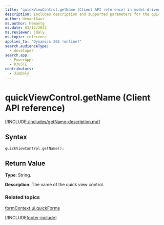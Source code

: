```yaml
---
title: "quickViewControl.getName (Client API reference) in model-driven apps| MicrosoftDocs"
description: Includes description and supported parameters for the quickViewControl.getName method.
author: HemantGaur
ms.author: hemantg
ms.date: 03/12/2022
ms.reviewer: jdaly
ms.topic: reference
applies_to: "Dynamics 365 (online)"
search.audienceType: 
  - developer
search.app: 
  - PowerApps
  - D365CE
contributors:
  - JimDaly
---
```

# quickViewControl.getName (Client API reference)



[!INCLUDE[./includes/getName-description.md](./includes/getName-description.md)]

## Syntax

`quickViewControl.getName();`

## Return Value

**Type**: String.

**Description**: The name of the quick view control. 

### Related topics

[formContext.ui.quickForms](../formContext-ui-quickForms.md)

[!INCLUDE[footer-include](../../../../../includes/footer-banner.md)]